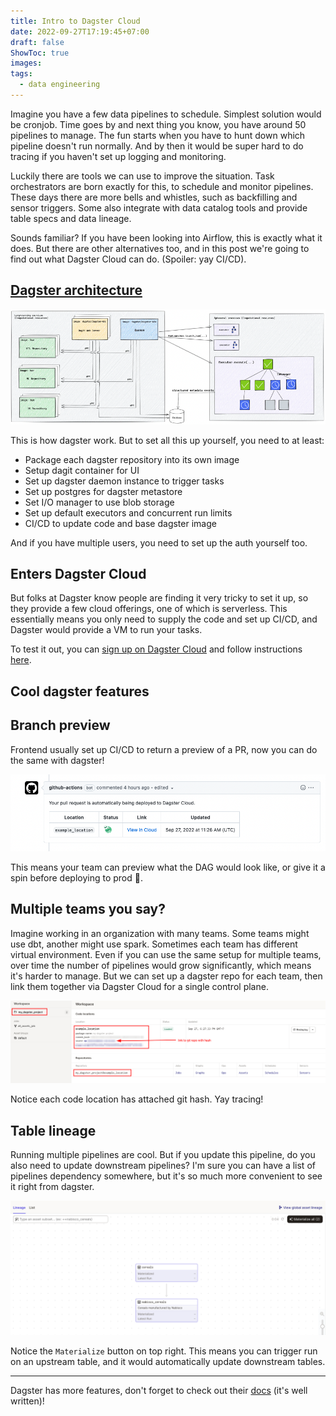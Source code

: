 ```yaml
---
title: Intro to Dagster Cloud
date: 2022-09-27T17:19:45+07:00
draft: false
ShowToc: true
images:
tags:
  - data engineering
---
```


Imagine you have a few data pipelines to schedule. Simplest solution would be cronjob. Time goes by and next thing you know, you have around 50 pipelines to manage. The fun starts when you have to hunt down which pipeline doesn't run normally. And by then it would be super hard to do tracing if you haven't set up logging and monitoring.

Luckily there are tools we can use to improve the situation. Task orchestrators are born exactly for this, to schedule and monitor pipelines. These days there are more bells and whistles, such as backfilling and sensor triggers. Some also integrate with data catalog tools and provide table specs and data lineage.

Sounds familiar? If you have been looking into Airflow, this is exactly what it does. But there are other alternatives too, and in this post we're going to find out what Dagster Cloud can do. (Spoiler: yay CI/CD).

## [Dagster architecture](https://docs.dagster.io/deployment/overview)

![dagster architecture](images/2022-09-27-19-27-01.png)

This is how dagster work. But to set all this up yourself, you need to at least:

- Package each dagster repository into its own image
- Setup dagit container for UI
- Set up dagster daemon instance to trigger tasks
- Set up postgres for dagster metastore
- Set I/O manager to use blob storage
- Set up default executors and concurrent run limits
- CI/CD to update code and base dagster image

And if you have multiple users, you need to set up the auth yourself too.

## Enters Dagster Cloud

But folks at Dagster know people are finding it very tricky to set it up, so they provide a few cloud offerings, one of which is serverless. This essentially means you only need to supply the code and set up CI/CD, and Dagster would provide a VM to run your tasks.

To test it out, you can [sign up on Dagster Cloud](https://dagster.cloud/signup) and follow instructions [here](https://docs.dagster.io/dagster-cloud/getting-started/getting-started-with-serverless-deployment).

## Cool dagster features

## Branch preview

Frontend usually set up CI/CD to return a preview of a PR, now you can do the same with dagster!

![dagster pr branch deployment](images/2022-09-27-19-35-47.png)

This means your team can preview what the DAG would look like, or give it a spin before deploying to prod 🚀.

## Multiple teams you say?

Imagine working in an organization with many teams. Some teams might use dbt, another might use spark. Sometimes each team has different virtual environment. Even if you can use the same setup for multiple teams, over time the number of pipelines would grow significantly, which means it's harder to manage. But we can set up a dagster repo for each team, then link them together via Dagster Cloud for a single control plane.

![dagster workspace](images/2022-09-27-19-41-55.png)

Notice each code location has attached git hash. Yay tracing!

## Table lineage

Running multiple pipelines are cool. But if you update this pipeline, do you also need to update downstream pipelines? I'm sure you can have a list of pipelines dependency somewhere, but it's so much more convenient to see it right from dagster.

![dagster table lineage](images/2022-09-27-19-45-20.png)

Notice the `Materialize` button on top right. This means you can trigger run on an upstream table, and it would automatically update downstream tables.

---

Dagster has more features, don't forget to check out their [docs](https://docs.dagster.io/) (it's well written)!
